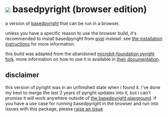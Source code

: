 <h1><img src="https://github.com/DetachHead/basedpyright/assets/57028336/c7342c31-bf23-413c-af6d-bc430898b3dd"> basedpyright (browser edition)</h1>

a version of [basedpyright](https://docs.basedpyright.com) that can be run in a browser.

unless you have a specific reason to use the browser build, it's recommended to install basedpyright from [pypi](https://pypi.org/project/basedpyright/) instead. see [the installation instructions](https://docs.basedpyright.com/#/installation?id=command-line-amp-language-server) for more information.

this build was adapted from the abandoned [microbit-foundation pyright fork](https://github.com/microbit-foundation). more information on how to use it is available in [their documentation](https://github.com/microbit-foundation/pyright/blob/microbit/THIS_FORK.md).

## disclaimer

this version of pyright was in an unfinished state when i found it. i've done my best to merge the last 2 years of pyright updates into it, but i can't promise it will work anywhere outside of [the basedpyright playground](https://basedpyright.com). if you have a use case for running basedpyright in the browser and run into issues with this package, please [raise an issue](https://github.com/DetachHead/basedpyright/issues/new)

